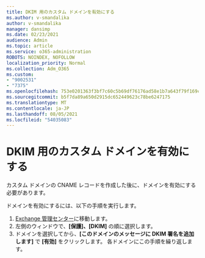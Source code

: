 ```yaml
---
title: DKIM 用のカスタム ドメインを有効にする
ms.author: v-smandalika
author: v-smandalika
manager: dansimp
ms.date: 02/23/2021
audience: Admin
ms.topic: article
ms.service: o365-administration
ROBOTS: NOINDEX, NOFOLLOW
localization_priority: Normal
ms.collection: Adm_O365
ms.custom:
- "9002531"
- "7375"
ms.openlocfilehash: 753e0201363f3bf7c60c5b69df76176ad58e1b7a643f79f169c71af20b0a35d9
ms.sourcegitcommit: b5f7da89a650d2915dc652449623c78be6247175
ms.translationtype: MT
ms.contentlocale: ja-JP
ms.lasthandoff: 08/05/2021
ms.locfileid: "54035083"
---
```

# <a name="enable-the-custom-domain-for-dkim"></a>DKIM 用のカスタム ドメインを有効にする

カスタム ドメインの CNAME レコードを作成した後に、ドメインを有効にする必要があります。

ドメインを有効にするには、以下の手順を実行します。

1. [Exchange 管理センター](https://outlook.office365.com/ecp/)に移動します。
2. 左側のウィンドウで、**[保護]、[DKIM]** の順に選択します。
3. ドメインを選択してから、**[このドメインのメッセージに DKIM 署名を追加します]** で **[有効]** をクリックします。 各ドメインにこの手順を繰り返します。

